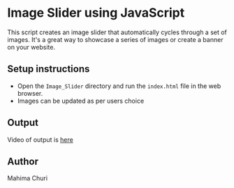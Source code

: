 # Image Slider using JavaScript

This script creates an image slider that automatically cycles through a set of images. It's a great way to showcase a series of images or create a banner on your website.


## Setup instructions

- Open the `Image_Slider` directory and run the `index.html` file in the web browser.
- Images can be updated as per users choice


## Output

Video of output is [here](https://www.veed.io/view/ce5cd8e2-1c07-43f8-b76a-1aedf11b8f1f?panel=share)

## Author

Mahima Churi
